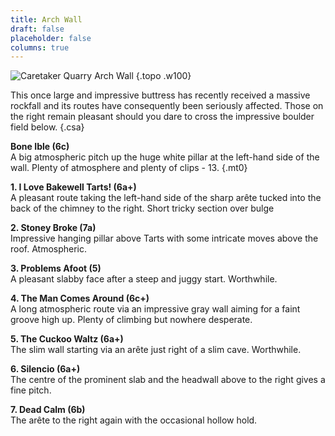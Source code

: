 ```yaml
---
title: Arch Wall
draft: false
placeholder: false
columns: true
---
```




![Caretaker Quarry Arch Wall](/img/peak/matlock/caretaker-silencio.jpg)
{.topo .w100}

This once large and impressive buttress has recently received a massive rockfall and its routes have consequently been seriously affected. Those on the right remain pleasant should you dare to cross the impressive boulder field below.
{.csa}

**Bone Ible (6c)**  
A big atmospheric pitch up the huge white pillar at the left-hand side of the wall. Plenty of atmosphere and plenty of clips - 13.
{.mt0}

**1. I Love Bakewell Tarts! (6a+)**  
A pleasant route taking the left-hand side of the sharp arête tucked into the back of the chimney to the right. Short tricky section over bulge

**2. Stoney Broke (7a)**  
Impressive hanging pillar above Tarts with some intricate moves above the roof. Atmospheric.

**3. Problems Afoot (5)**  
A pleasant slabby face after a steep and juggy start. Worthwhile.

**4. The Man Comes Around (6c+)**  
A long atmospheric route via an impressive gray wall aiming for a faint groove high up. Plenty of climbing but nowhere desperate.

**5. The Cuckoo Waltz (6a+)**  
The slim wall starting via an arête just right of a slim cave. Worthwhile.

**6. Silencio (6a+)**  
The centre of the prominent slab and the headwall above to the right gives a fine pitch.

**7. Dead Calm (6b)**  
The arête to the right again with the occasional hollow hold.



